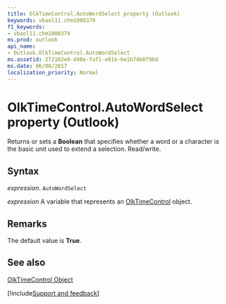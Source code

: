 ```yaml
---
title: OlkTimeControl.AutoWordSelect property (Outlook)
keywords: vbaol11.chm1000379
f1_keywords:
- vbaol11.chm1000379
ms.prod: outlook
api_name:
- Outlook.OlkTimeControl.AutoWordSelect
ms.assetid: 272102e8-d40e-faf1-e91e-6e1b74b8f9bd
ms.date: 06/08/2017
localization_priority: Normal
---
```



# OlkTimeControl.AutoWordSelect property (Outlook)

Returns or sets a  **Boolean** that specifies whether a word or a character is the basic unit used to extend a selection. Read/write.


## Syntax

_expression_. `AutoWordSelect`

_expression_ A variable that represents an [OlkTimeControl](Outlook.OlkTimeControl.md) object.


## Remarks

The default value is  **True**.


## See also


[OlkTimeControl Object](Outlook.OlkTimeControl.md)

[!include[Support and feedback](~/includes/feedback-boilerplate.md)]